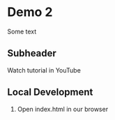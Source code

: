 # Demo 2

Some text

## Subheader
Watch tutorial in YouTube

## Local Development

1. Open index.html in our browser